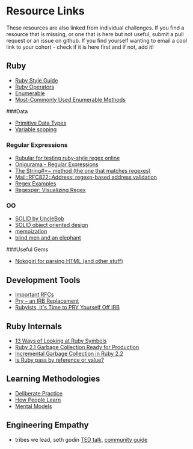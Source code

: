 # Resource Links

These resources are also linked from individual challenges.  If you find a resource that is missing, or one that is here but not useful, submit a pull request or an issue on github.  If you find yourself wanting to email a cool link to your cohort - check if it is here first and if not, add it!

## Ruby

- [Ruby Style Guide](https://github.com/bbatsov/ruby-style-guide)
- [Ruby Operators](http://www.tutorialspoint.com/ruby/ruby_operators.htm)
- [Enumerable](http://ruby-doc.org/core-1.9.3/Enumerable.html)
- [Most-Commonly Used Enumerable Methods](most-frequently-used-enumerables.md)

###Data

- [Primitive Data Types](http://en.wikipedia.org/wiki/Primitive_data_type)
- [Variable scoping](variable_scoping.md)

### Regular Expressions

- [Rubular for testing ruby-style regex online](http://rubular.com/)
- [Onigurama - Regular Expressions](https://manual.macromates.com/en/regular_expressions)
- [The String#=~ method (the one that matches regexes)](http://www.ruby-doc.org/core-1.9.3/String.html#method-i-3D-7E)
- [Mail::RFC822::Address: regexp-based address validation](http://ex-parrot.com/~pdw/Mail-RFC822-Address.html)
- [Regex Examples](http://www.regular-expressions.info/examples.html)
- [Regexper: Visualizing Regex](http://www.regexper.com/)

### OO

- [SOLID by UncleBob](http://butunclebob.com/ArticleS.UncleBob.PrinciplesOfOod)
- [SOLID object oriented design](http://en.wikipedia.org/wiki/SOLID_(object-oriented_design))
- [memoization](http://en.wikipedia.org/wiki/Memoization)
- [blind men and an elephant](http://en.wikipedia.org/wiki/Blind_men_and_an_elephant)

###Useful Gems

- [Nokogiri for parsing HTML (and other stuff)](http://nokogiri.org/)


## Development Tools
- [Important RFCs](http://tangentsoft.net/rfcs/)
- [Pry – an IRB Replacement](http://pryrepl.org/)
- [Rubyists, It's Time to PRY Yourself Off IRB](http://www.sitepoint.com/rubyists-time-pry-irb/)

## Ruby Internals
- [13 Ways of Looking at Ruby Symbols](http://www.randomhacks.net/articles/2007/01/20/13-ways-of-looking-at-a-ruby-symbol)
- [Ruby 2.1 Garbage Collection Ready for Production](http://samsaffron.com/archive/2014/04/08/ruby-2-1-garbage-collection-ready-for-production)
- [Incremental Garbage Collection in Ruby 2.2](https://engineering.heroku.com/blogs/2015-02-04-incremental-gc/)
- [Is Ruby pass by reference or value?](http://stackoverflow.com/questions/1872110/is-ruby-pass-by-reference-or-by-value)

## Learning Methodologies

- [Deliberate Practice](http://www.farnamstreetblog.com/2012/07/what-is-deliberate-practice/)
- [How People Learn](http://www.farnamstreetblog.com/2013/01/how-people-learn/)
- [Mental Models](http://www.farnamstreetblog.com/mental-models/)

## Engineering Empathy

- tribes we lead, seth godin [TED talk](http://www.ted.com/talks/seth_godin_on_the_tribes_we_lead.html), [community guide](http://sethgodin.typepad.com/seths_blog/files/TribesQA2.pdf)

